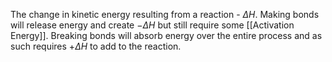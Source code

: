 The change in kinetic energy resulting from a reaction - $\Delta H$. Making bonds will release energy and create $-\Delta H$ but still require some [[Activation Energy]]. Breaking bonds will absorb energy over the entire process and as such requires $+\Delta H$ to add to the reaction. 